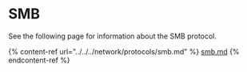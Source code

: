 # SMB

See the following page for information about the SMB protocol.&#x20;

{% content-ref url="../../../network/protocols/smb.md" %}
[smb.md](../../../network/protocols/smb.md)
{% endcontent-ref %}
